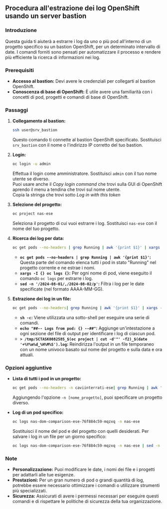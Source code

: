 ## Procedura all'estrazione dei log OpenShift usando un server bastion

### Introduzione
Questa guida ti aiuterà a estrarre i log da uno o più pod all'interno di un progetto specifico su un bastion OpenShift, per un determinato intervallo di date. I comandi forniti sono pensati per automatizzare il processo e rendere più efficiente la ricerca di informazioni nei log.

### Prerequisiti
* **Accesso al bastion:** Devi avere le credenziali per collegarti al bastion OpenShift.
* **Conoscenza di base di OpenShift:** È utile avere una familiarità con i concetti di pod, progetti e comandi di base di OpenShift.

### Passaggi

1. **Collegamento al bastion:**
   ```bash
   ssh user@srv_bastion
   ```
   Questo comando ti connette al bastion OpenShift specificato. Sostituisci `srv_bastion` con il nome o l'indirizzo IP corretto del tuo bastion.

2. **Login:**
   ```bash
   oc login -u admin
   ```
   Effettua il login come amministratore. Sostituisci `admin` con il tuo nome utente se diverso.  
   Puoi usare anche il *Copy login command* che trovi sulla GUI di OpenShift aprendo il menu a tendina che trovi sul nome utente.  
   Copia la stringa che trovi sotto *Log in with this token*

3. **Selezione del progetto:**
   ```bash
   oc project nas-ese
   ```
   Seleziona il progetto di cui vuoi estrarre i log. Sostituisci `nas-ese` con il nome del tuo progetto.

4. **Ricerca dei log per data:**
   ```bash
   oc get pods --no-headers | grep Running | awk '{print $1}' | xargs -I {} oc logs {} | sed -n '/2024-08-01/,/2024-08-02/p'
   ```
   * **`oc get pods --no-headers | grep Running | awk '{print $1}'`:** Questa parte del comando elenca tutti i pod in stato "Running" nel progetto corrente e ne estrae i nomi.
   * **`xargs -I {} oc logs {}`:** Per ogni nome di pod, viene eseguito il comando `oc logs` per estrarre i log.
   * **`sed -n '/2024-08-01/,/2024-08-02/p'`:** Filtra i log per le date specificate (nel formato AAAA-MM-GG).

5. **Estrazione dei log in un file:**
   ```bash
   oc get pods --no-headers| grep Running | awk '{print $1}' | xargs -I {} sh -c 'echo "##-- Logs from pod: {} --##" && oc logs {} | sed -n '/2024-08-01/,/2024-08-02/p'' > /tmp/SCTASK0082585_$(oc project | cut -d'"' -f2)_$(date '+%Y%m%d_%H%M%S').log
   ```
   * **`sh -c`:** Viene utilizzata una sotto-shell per eseguire una serie di comandi.
   * **`echo "##-- Logs from pod: {} --##"`:** Aggiunge un'intestazione a ogni sezione del file di output per identificare i log di ciascun pod.
   * **`> /tmp/SCTASK0082585_$(oc project | cut -d'"' -f2)_$(date '+%Y%m%d_%H%M%S').log`:** Reindirizza l'output in un file temporaneo con un nome univoco basato sul nome del progetto e sulla data e ora attuali.

### Opzioni aggiuntive

* **Lista di tutti i pod in un progetto:**
   ```bash
   oc get pods --no-headers -n caviinterrati-ese| grep Running | awk '{print $1}'
   ```
   Aggiungendo l'opzione `-n [nome_progetto]`, puoi specificare un progetto diverso.

* **Log di un pod specifico:**
   ```bash
   oc logs nas-dom-comparison-ese-76f884c59-mqzxq -n nas-ese
   ```
   Sostituisci il nome del pod e del progetto con quelli desiderati.
   Per salvare i log in un file per un giorno specifico:
   ```bash
   oc logs nas-dom-comparison-ese-76f884c59-mqzxq -n nas-ese | sed -n '/2024-08-01/,/2024-08-02/p' >> /tmp/SCTASK0082585_comparison_nas-ese_$(date '+%Y%m%d_%H%M%S').log
   ```

### Note
* **Personalizzazione:** Puoi modificare le date, i nomi dei file e i progetti per adattarli alle tue esigenze.
* **Prestazioni:** Per un gran numero di pod o grandi quantità di log, potrebbe essere necessario ottimizzare i comandi o utilizzare strumenti più specializzati.
* **Sicurezza:** Assicurati di avere i permessi necessari per eseguire questi comandi e di rispettare le politiche di sicurezza della tua organizzazione.

